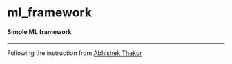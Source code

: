 # ml_framework
####  Simple ML framework
----
Following the instruction from [Abhishek Thakur](https://www.youtube.com/watch?v=ArygUBY0QXw)

